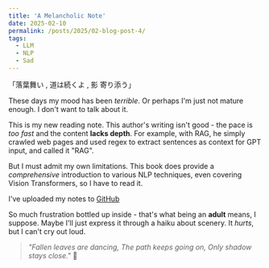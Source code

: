 ```yaml
---
title: 'A Melancholic Note'
date: 2025-02-10
permalink: /posts/2025/02-blog-post-4/
tags:
  - LLM
  - NLP
  - Sad
---
```


「落葉舞い , 道は続くよ ,  影 寄り添う」

These days my mood has been *terrible*. Or perhaps I'm just not mature enough. I don't want to talk about it.

This is my new reading note. This author's writing isn't good - the pace is *too fast* and the content **lacks depth**. For example, with RAG, he simply crawled web pages and used regex to extract sentences as context for GPT input, and called it "RAG".

But I must admit my own limitations. This book does provide a *comprehensive* introduction to various NLP techniques, even covering Vision Transformers, so I have to read it.

I've uploaded my notes to [GitHub](https://github.com/5z2j0y/Reading-Notes/tree/main/Transformers-for-NLP-and-CV)

So much frustration bottled up inside - that's what being an **adult** means, I suppose. Maybe I'll just express it through a haiku about scenery. It *hurts*, but I can't cry out loud.

> *"Fallen leaves are dancing, The path keeps going on, Only shadow stays close."* 🌲

